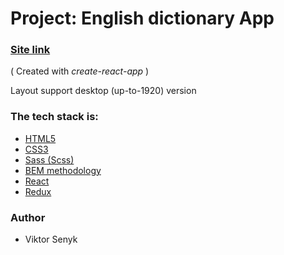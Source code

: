 # Project: English dictionary App

### [Site link](https://inquisitive-cupcake-a17fab.netlify.app)

( Created with _create-react-app_ )

Layout support desktop (up-to-1920) version

### The tech stack is:

- [HTML5](https://en.wikipedia.org/wiki/HTML5)
- [CSS3](https://en.wikipedia.org/wiki/Cascading_Style_Sheets)
- [Sass (Scss)](https://sass-lang.com/)
- [BEM methodology](https://en.bem.info/methodology/)
- [React](https://reactjs.org/)
- [Redux](https://redux.js.org/)

### Author

- Viktor Senyk
